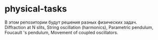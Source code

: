 # physical-tasks
В этом репозитории будут решения разных физических задач.
Diffraction at N slits,
String oscillation (harmonics),
Parametric pendulum,
Foucault 's pendulum,
Movement of coupled oscillators.
